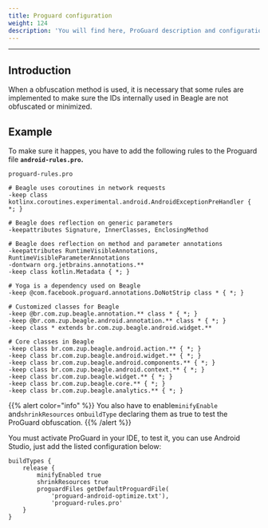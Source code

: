 ```yaml
---
title: Proguard configuration
weight: 124
description: 'You will find here, ProGuard description and configuration for Beagle.'
---
```


---

## Introduction

When a obfuscation method is used, it is necessary that some rules are implemented to make sure the IDs internally used in Beagle are not obfuscated or minimized. 

## Example

To make sure it happes, you have to add the following rules to the Proguard file **`android-rules.pro`.**

```markup
proguard-rules.pro

# Beagle uses coroutines in network requests
-keep class kotlinx.coroutines.experimental.android.AndroidExceptionPreHandler { *; }

# Beagle does reflection on generic parameters
-keepattributes Signature, InnerClasses, EnclosingMethod

# Beagle does reflection on method and parameter annotations
-keepattributes RuntimeVisibleAnnotations, RuntimeVisibleParameterAnnotations
-dontwarn org.jetbrains.annotations.**
-keep class kotlin.Metadata { *; }

# Yoga is a dependency used on Beagle
-keep @com.facebook.proguard.annotations.DoNotStrip class * { *; }

# Customized classes for Beagle
-keep @br.com.zup.beagle.annotation.** class * { *; }
-keep @br.com.zup.beagle.android.annotation.** class * { *; }
-keep class * extends br.com.zup.beagle.android.widget.**

# Core classes in Beagle
-keep class br.com.zup.beagle.android.action.** { *; }
-keep class br.com.zup.beagle.android.widget.** { *; }
-keep class br.com.zup.beagle.android.components.** { *; }
-keep class br.com.zup.beagle.android.context.** { *; }
-keep class br.com.zup.beagle.widget.** { *; }
-keep class br.com.zup.beagle.core.** { *; }
-keep class br.com.zup.beagle.analytics.** { *; }
```

{{% alert color="info" %}}
You also have to enable`minifyEnable` and`shrinkResources` on`buildType` declaring them as true to test the ProGuard obfuscation.
{{% /alert %}}

You must activate ProGuard in your IDE, to test it, you can use Android Studio, just add the listed configuration below: 

```text
buildTypes {
    release {
        minifyEnabled true
        shrinkResources true
        proguardFiles getDefaultProguardFile(
            'proguard-android-optimize.txt'),
            'proguard-rules.pro'
    }
}
```

